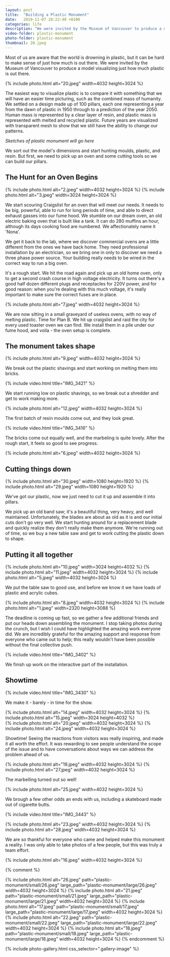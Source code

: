 ```yaml
---
layout: post
title:  "Building a Plastic Monument"
date:   2019-11-07 20:22:40 +0100
categories: life
description: "We were invited by the Museum of Vancouver to produce a model visualizing just how much plastic is out there. This is the story of how we frantically built a plastic monument."
video-folder: plastic-monument
photo-folder: plastic-monument
thumbnail: 20.jpeg
---
```


Most of us are aware that the world is drowning in plastic, but it can be hard to make sense of just how much is out there. We were invited by the Museum of Vancouver to produce a model visualizing just how much plastic is out there.

{% include photo.html alt="20.jpeg" width=4032 height=3024 %}

The easiest way to visualize plastic is to compare it with something that we will have an easier time picturing, such as the combined mass of humanity. We settled on a design made up of 100 pillars, each one representing a year from the dawn of plastic in 1950 through to a prediction of the year 2050. Human mass is represented by a clear layer of resin, and plastic mass is represented with melted and recycled plastic. Future years are visualized with transparent mesh to show that we still have the ability to change our patterns.

*Sketches of plastic monument will go here*

We sort out the model's dimensions and start hunting moulds, plastic, and resin. But first, we need to pick up an oven and some cutting tools so we can build our pillars.

## The Hunt for an Oven Begins

<div class="gallery-tiled">
{% include photo.html alt="2.jpeg" width=4032 height=3024 %}
{% include photo.html alt="3.jpeg" width=3024 height=3024 %}
</div>

We start scouring Craigslist for an oven that will meet our needs. It needs to be big, powerful, able to run for long periods of time, and able to direct exhaust gasses into our fume hood. We stumble on our dream oven, an old electric baking oven that is built like a tank. It can do 280 muffins an hour, although its days cooking food are numbered. We affectionately name it 'Nona'.

We get it back to the lab, where we discover commercial ovens are a little different from the ones we have back home. They need professional installation by an electrician, so we bring one in only to discover we need a three phase power source. Your building really needs to be wired in the correct way to run a big oven. 

It's a rough start. We hit the road again and pick up an old home oven,  only to get a second crash course in high voltage electricity. It turns out there's a good half dozen different plugs and receptacles for 220V power, and for good reason: when you're dealing with this much voltage, it's really important to make sure the correct fuses are in place.

{% include photo.html alt="7.jpeg" width=4032 height=3024 %}

We are now sitting in a small graveyard of useless ovens, with no way of melting plastic. Time for Plan B. We hit up craigslist and raid the city for every used toaster oven we can find. We install them in a pile under our fume hood, and voila - the oven setup is complete.

## The monument takes shape

{% include photo.html alt="9.jpeg" width=4032 height=3024 %}

We break out the plastic shavings and start working on melting them into bricks.

{% include video.html title="IMG_3421" %}

We start running low on plastic shavings, so we break out a shredder and get to work making more.

{% include photo.html alt="12.jpeg" width=4032 height=3024 %}

The first batch of resin moulds come out, and they look great.

{% include video.html title="IMG_3416" %}

The bricks come out equally well, and the marbeling is quite lovely. After the rough start, it feels so good to see progress.

{% include photo.html alt="6.jpeg" width=4032 height=3024 %}

## Cutting things down

<div class="gallery-tiled">
{% include photo.html alt="30.jpeg" width=1080 height=1920 %}
{% include photo.html alt="29.jpeg" width=1080 height=1920 %}
</div>

We've got our plastic, now we just need to cut it up and assemble it into pillars. 

We pick up an old band saw; it's a beautiful thing, very heavy, and well maintained. Unfortunately, the blades are about as old as it is and our initial cuts don't go very well. We start hunting around for a replacement blade and quickly realize they don't really make them anymore. We're running out of time, so we buy a new table saw and get to work cutting the plastic down to shape.

## Putting it all together

<div class="gallery-tiled">
{% include photo.html alt="10.jpeg" width=3024 height=4032 %}
{% include photo.html alt="11.jpeg" width=4032 height=3024 %}
{% include photo.html alt="5.jpeg" width=4032 height=3024 %}
</div>

We put the table saw to good use, and before we know it we have loads of plastic and acrylic cubes.

<div class="gallery-tiled">
{% include photo.html alt="8.jpeg" width=4032 height=3024 %}
{% include photo.html alt="1.jpeg" width=2320 height=3088 %}
</div>

The deadline is coming up fast, so we gather a few additional friends and put our heads down assembling the monument. I stop taking photos during the crunch, but I wish I could have highlighted the amazing work everyone did. We are incredibly grateful for the amazing support and response from everyone who came out to help; this really wouldn't have been possible without the final collective push.

{% include video.html title="IMG_3402" %}

We finish up work on the interactive part of the installation.

## Showtime

{% include video.html title="IMG_3430" %}

We make it - barely - in time for the show.

<div class="gallery-tiled">
{% include photo.html alt="14.jpeg" width=4032 height=3024 %}
{% include photo.html alt="15.jpeg" width=3024 height=4032 %}
</div>

<div class="gallery-tiled">
{% include photo.html alt="20.jpeg" width=4032 height=3024 %}
{% include photo.html alt="24.jpeg" width=4032 height=3024 %}
</div>

Showtime! Seeing the reactions from visitors was really inspiring, and made it all worth the effort. It was rewarding to see people understand the scope of the issue and to have conversations about ways we can address the problem ahead of us.

<div class="gallery-tiled">
{% include photo.html alt="19.jpeg" width=4032 height=3024 %}
{% include photo.html alt="27.jpeg" width=4032 height=3024 %}
</div>

The marbelling turned out so well!

{% include photo.html alt="25.jpeg" width=4032 height=3024 %}

We brough a few other odds an ends with us, including a skateboard made out of cigarette butts.

{% include video.html title="IMG_3443" %}

<div class="gallery-tiled">
{% include photo.html alt="23.jpeg" width=4032 height=3024 %}
{% include photo.html alt="28.jpeg" width=4032 height=3024 %}
</div>

We are so thankful for everyone who came and helped make this monument a reality. I was only able to take photos of a few people, but this was truly a team effort.


{% include photo.html alt="16.jpeg" width=4032 height=3024 %}


{% comment %}


{% include photo.html alt="26.jpeg" path="plastic-monument/small/26.jpeg" large_path="plastic-monument/large/26.jpeg" width=4032 height=3024 %}
{% include photo.html alt="21.jpeg" path="plastic-monument/small/21.jpeg" large_path="plastic-monument/large/21.jpeg" width=4032 height=3024 %}
{% include photo.html alt="17.jpeg" path="plastic-monument/small/17.jpeg" large_path="plastic-monument/large/17.jpeg" width=4032 height=3024 %}
{% include photo.html alt="22.jpeg" path="plastic-monument/small/22.jpeg" large_path="plastic-monument/large/22.jpeg" width=4032 height=3024 %}
{% include photo.html alt="18.jpeg" path="plastic-monument/small/18.jpeg" large_path="plastic-monument/large/18.jpeg" width=4032 height=3024 %}
{% endcomment %}



{% include photo-gallery.html css_selector=".gallery-image" %}